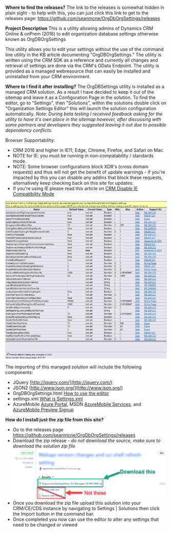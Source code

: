 **Where to find the releases?**
The link to the releases is somewhat hidden in plain sight - to help with this, you can just click this link to get to the releases page: https://github.com/seanmcne/OrgDbOrgSettings/releases 

**Project Description**
This is a utility allowing admins of Dynamics CRM Online & onPrem (2016) to edit  organization database settings otherwise known as OrgDBOrgSettings

This utility allows you to edit your settings without the use of the command line utility in the KB article documenting "OrgDBOrgSettings."  The utility is written using the CRM SDK as a reference and currently all changes and retrieval of settings are done via the CRM's OData Endpoint.  The utility is provided as a managed webresource that can easily be installed and uninstalled from your CRM environment.  

**Where to I find it after installing?**
The OrgDBSettings utility is installed as a managed CRM solution. As a result I have decided to keep it out of the sitemap and leave it as a Configuration Page in the solution.  To find the editor, go to "Settings", then "Solutions", within the solutions double click on "Organization Settings Editor" this will launch the solution configuration automatically. 
_Note: During beta testing I received feedback asking for the utility to have it's own place in the sitemap however, after discussing with some partners and developers they suggested leaving it out due to possible dependency conflicts._

Browser Supportability: 
- CRM 2016 and higher in IE11, Edge, Chrome, Firefox, and Safari on Mac. 
- NOTE for IE: you must be running in non-compatability / standards mode.  
- NOTE: Some browser configurations block XDR's (cross domain requests) and thus will not get the benefit of update warnings - if you're impacted by this you can disable any addins that block these requests, alternatively keep checking back on this site for updates. 
- If you're using IE please read this article on [CRM Disable IE Compatibility Mode](CRM-Disable-IE-Compatibility-Mode)

![](Home_OrgDbOrgSettings2013UR1.png)

The importing of this managed solution will include the following components: 
- JQuery [http://jquery.com/](http://jquery.com/)
- JSON2 [http://www.json.org/](http://www.json.org/)
- OrgDBOrgSettings.html [How to use the editor](How-to-use-the-editor)
- settings.xml [What is Settings.xml](What-is-Settings.xml)
- AzureMobile [Azure Portal](http://manage.windowsazure.com), MSDN [AzureMobile Services](http://msdn.microsoft.com/en-us/library/windowsazure/jj554228.aspx), and [AzureMobile Preview Signup](http://manage.windowsazure.com/?WT.mc_id=IXT001_prelimtext2012preview_MSDNLibrary)

**How do I install just the zip file from this site?**
- Go to the releases page https://github.com/seanmcne/OrgDbOrgSettings/releases 
- Download the zip release - *do not download the source, make sure to download the solution zip file* 
![](Home_OrgDbOrgSettingsDownload1.png)
- Once you download the zip file upload this solution into your CRM/CE/CDS instance by navigating to Settings | Solutions then click the Import button in the command bar. 
- Once completed you now can use the editor to alter any settings that need to be changed or viewed
